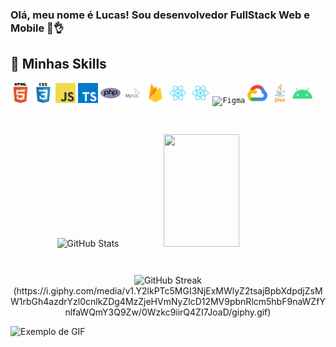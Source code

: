 ### Olá, meu nome é Lucas! Sou desenvolvedor FullStack Web e Mobile 🙌👌

## 🚀 Minhas Skills

<p align="left">
  <code><img height="32" src="https://raw.githubusercontent.com/github/explore/main/topics/html/html.png" alt="HTML5"/></code>
  <code><img height="32" src="https://raw.githubusercontent.com/github/explore/main/topics/css/css.png" alt="CSS"/></code>
  <code><img height="32" src="https://raw.githubusercontent.com/github/explore/main/topics/javascript/javascript.png" alt="Javascript"/></code>
  <code><img height="32" src="https://raw.githubusercontent.com/github/explore/main/topics/typescript/typescript.png" alt="Typescript"/></code>
  <code><img height="32" src="https://raw.githubusercontent.com/github/explore/main/topics/php/php.png" alt="PHP"/></code>
  <code><img height="32" src="https://raw.githubusercontent.com/github/explore/main/topics/mysql/mysql.png" alt="MySQL"/></code>
  <code><img height="32" src="https://raw.githubusercontent.com/github/explore/main/topics/firebase/firebase.png" alt="Firebase"/></code>
  <code><img height="32" src="https://raw.githubusercontent.com/github/explore/main/topics/react/react.png" alt="React"/></code>
  <code><img height="32" src="https://raw.githubusercontent.com/github/explore/main/topics/react-native/react-native.png" alt="React Native"/></code>
  <code><img height="32" src="https://upload.wikimedia.org/wikipedia/commons/3/33/Figma-logo.svg" alt="Figma"/></code>
  <code><img height="32" src="https://raw.githubusercontent.com/github/explore/main/topics/google-cloud/google-cloud.png" alt="Google Cloud"/></code>
  <code><img height="32" src="https://raw.githubusercontent.com/github/explore/main/topics/java/java.png" alt="Java"/></code>
  <code><img height="32" src="https://raw.githubusercontent.com/github/explore/main/topics/android/android.png" alt="Android"/></code>
</p>

<br/>
<p align="center">
  <img src="https://github-readme-stats.vercel.app/api?username=LucasSGama&show_icons=true&title_color=58a6ff&text_color=cfcfcf&icon_color=58a6ff&bg_color=1e1e1e&cache_seconds=2300" alt="GitHub Stats" height="180em" style="width: 49%; margin-right: 1%;" />
  <img height="180em" style="width: 49%;" src="https://github-readme-stats.vercel.app/api/top-langs/?username=LucasSGama&layout=compact&theme=neon">
</p>
<p align="center">
    <img src="https://github-readme-streak-stats.herokuapp.com/?user=LucasSGama&theme=dark&hide_border=false&background=1e1e1e&stroke=58a6ff&ring=58a6ff&fire=58a6ff&currStreakNum=cfcfcf&sideNums=cfcfcf&currStreakLabel=cfcfcf" alt="GitHub Streak" height="180em" style="width: 50%; margin-top: 2em;" />
  </br>
  (https://i.giphy.com/media/v1.Y2lkPTc5MGI3NjExMWlyZ2tsajBpbXdpdjZsMW1rbGh4azdrYzl0cnlkZDg4MzZjeHVmNyZlcD12MV9pbnRlcm5hbF9naWZfYnlfaWQmY3Q9Zw/0Wzkc9iirQ4ZI7JoaD/giphy.gif)
</p>

![Exemplo de GIF](https://i.giphy.com/media/v1.Y2lkPTc5MGI3NjExMWlyZ2tsajBpbXdpdjZsMW1rbGh4azdrYzl0cnlkZDg4MzZjeHVmNyZlcD12MV9pbnRlcm5hbF9naWZfYnlfaWQmY3Q9Zw/0Wzkc9iirQ4ZI7JoaD/giphy.gif)
